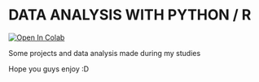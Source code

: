 # DATA ANALYSIS WITH PYTHON / R   


[![Open In Colab](https://colab.research.google.com/assets/colab-badge.svg)](https://colab.research.google.com/github/MarcAriasOrtiz/DataScience/blob/Python)

Some projects and data analysis made during my studies

Hope you guys enjoy :D
